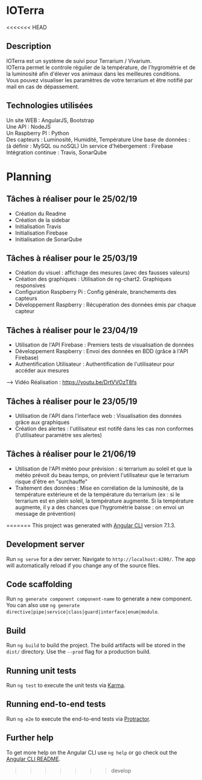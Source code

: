 # IOTerra

<<<<<<< HEAD

## Description
IOTerra est un système de suivi pour Terrarium / Vivarium.<br/>
IOTerra permet le controle régulier de la température, de l'hygrométrie et de la luminosité afin d'élever vos animaux dans les meilleures conditions.<br/>
Vous pouvez visualiser les paramètres de votre terrarium et être notifié par mail en cas de dépassement.



## Technologies utilisées
Un site WEB : AngularJS, Bootstrap<br/>
Une API : NodeJS<br/>
Un Raspberry PI : Python<br/>
Des capteurs : Luminosité, Humidité, Température
Une base de données : (à définir : MySQL ou noSQL)
Un service d'hébergement : Firebase
Intégration continue : Travis, SonarQube


# Planning


## Tâches à réaliser pour le 25/02/19
* Création du Readme
* Création de la sidebar
* Initialisation Travis
* Initialisation Firebase
* Initialisation de SonarQube


## Tâches à réaliser pour le 25/03/19
* Création du visuel : affichage des mesures (avec des fausses valeurs)
* Création des graphiques	: Utilisation de ng-chart2. Graphiques responsives
* Configuration Raspberry Pi : Config générale, branchements des capteurs
* Développement Raspberry :	Récupération des données émis par chaque capteur


## Tâches à réaliser pour le 23/04/19
* Utilisation de l'API Firebase : Premiers tests de visualisation de données
* Développement Raspberry :	Envoi des données en BDD (grâce à l'API Firebase)
* Authentification Utilisateur : Authentification de l'utilisateur pour accéder aux mesures

--> Vidéo Réalisation : https://youtu.be/DrtVVOzT8fs


## Tâches à réaliser pour le 23/05/19
* Utilisation de l'API dans l'interface web : Visualisation des données grâce aux graphiques
* Création des alertes : l'utilisateur est notifé dans les cas non conformes (l'utilisateur paramètre ses alertes)


## Tâches à réaliser pour le 21/06/19
* Utilisation de l'API météo pour prévision : si terrarium au soleil et que la météo prévoit du beau temps, on prévient l'utilisateur que le terrarium risque d'être en "surchauffe"
* Traitement des données : Mise en corrélation de la luminosité, de la température extérieure et de la température du terrarium (ex : si le terrarium est en plein soleil, la température augmente. Si la température augmente, il y a des chances que l'hygrométrie baisse : on envoi un message de prévention)

=======
This project was generated with [Angular CLI](https://github.com/angular/angular-cli) version 7.1.3.

## Development server

Run `ng serve` for a dev server. Navigate to `http://localhost:4200/`. The app will automatically reload if you change any of the source files.

## Code scaffolding

Run `ng generate component component-name` to generate a new component. You can also use `ng generate directive|pipe|service|class|guard|interface|enum|module`.

## Build

Run `ng build` to build the project. The build artifacts will be stored in the `dist/` directory. Use the `--prod` flag for a production build.

## Running unit tests

Run `ng test` to execute the unit tests via [Karma](https://karma-runner.github.io).

## Running end-to-end tests

Run `ng e2e` to execute the end-to-end tests via [Protractor](http://www.protractortest.org/).

## Further help

To get more help on the Angular CLI use `ng help` or go check out the [Angular CLI README](https://github.com/angular/angular-cli/blob/master/README.md).
>>>>>>> develop
